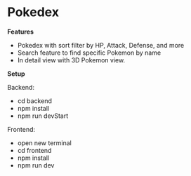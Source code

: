 # Pokedex

**Features**
- Pokedex with sort filter by HP, Attack, Defense, and more
- Search feature to find specific Pokemon by name
- In detail view with 3D Pokemon view.

**Setup**

Backend:
- cd backend
- npm install
- npm run devStart

Frontend:
- open new terminal
- cd frontend
- npm install
- npm run dev
